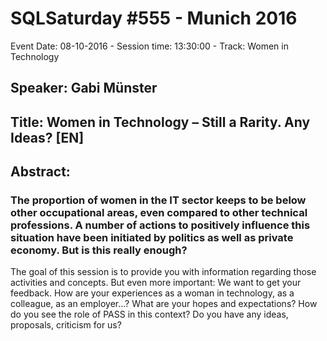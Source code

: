 # SQLSaturday #555 - Munich 2016
Event Date: 08-10-2016 - Session time: 13:30:00 - Track: Women in Technology
## Speaker: Gabi Münster
## Title: Women in Technology – Still a Rarity. Any Ideas? [EN]
## Abstract:
### The proportion of women in the IT sector keeps to be below other occupational areas, even compared to other technical professions. A number of actions to positively influence this situation have been initiated by politics as well as private economy. But is this really enough?
The goal of this session is to provide you with information regarding those activities and concepts. But even more important: We want to get your feedback. How are your experiences as a woman in technology, as a colleague, as an employer…? What are your hopes and expectations? How do you see the role of PASS in this context? Do you have any ideas, proposals, criticism for us?
